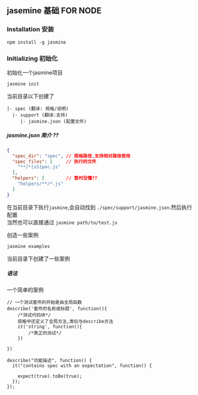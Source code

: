 ## jasemine 基础 FOR NODE

### Installation 安装

```
npm install -g jasmine
```


### Initializing 初始化

初始化一个jasmine项目  

```bash
jasmine init
```

当前目录以下创建了  

```path
|- spec (翻译: 规格/说明)
  |- support (翻译:支持)
     |- jasmine.json (配置文件)
```


##### jasmine.json 简介 ??

```json
{
  "spec_dir": "spec", // 规格路径,支持相对路径使用
  "spec_files": [     // 执行的文件
    "**/*[sS]pec.js"
  ],
  "helpers": [        // 暂时没懂??
    "helpers/**/*.js"
  ]
}
```

在当前目录下执行`jasmine`,会自动找到 `./spec/support/jasmine.json`.然后执行配置  
当然也可以直接通过 `jasmine path/to/test.js`  


创造一些案例  

```bash
jasmine examples
``` 

当前目录下创建了一些案例




##### 语法

一个简单的案例
```
// 一个测试套件的开始是由全局函数
describe('套件的名称或标题', function(){
    /*测试代码块*/
    规格中还定义了全局方法,类似与describe方法 
    it('string', function(){
        /*真正的测试*/
    })

}) 

describe("功能描述", function() {
  it("contains spec with an expectation", function() {

    expect(true).toBe(true);
  });
});
```



